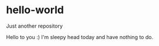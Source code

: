 # hello-world
Just another repository

Hello to you :)
I'm sleepy head today and have nothing to do.
